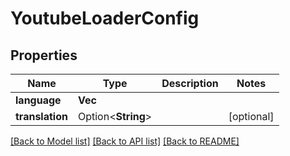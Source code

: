 # YoutubeLoaderConfig

## Properties

Name | Type | Description | Notes
------------ | ------------- | ------------- | -------------
**language** | **Vec<String>** |  | 
**translation** | Option<**String**> |  | [optional]

[[Back to Model list]](../README.md#documentation-for-models) [[Back to API list]](../README.md#documentation-for-api-endpoints) [[Back to README]](../README.md)


